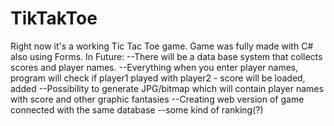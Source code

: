 # TikTakToe
Right now it's a working Tic Tac Toe game. Game was fully made with C# also using Forms.
In Future:
--There will be a data base system that collects scores and player names.
--Everything when you enter player names, program will check if player1 played with player2 - score will be loaded, added 
--Possibility to generate JPG/bitmap which will contain player names with score and other graphic fantasies
--Creating web version of game connected with the same database
--some kind of ranking(?)

